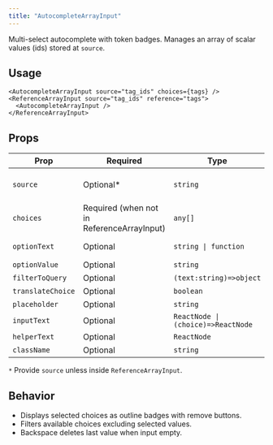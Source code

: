 ```yaml
---
title: "AutocompleteArrayInput"
---
```


Multi-select autocomplete with token badges. Manages an array of scalar values (ids) stored at `source`.

## Usage

```tsx
<AutocompleteArrayInput source="tag_ids" choices={tags} />
<ReferenceArrayInput source="tag_ids" reference="tags">
  <AutocompleteArrayInput />
</ReferenceArrayInput>
```

## Props

| Prop | Required | Type | Default | Description |
|------|----------|------|---------|-------------|
| `source` | Optional* | `string` | - | Field name (inferred in ReferenceArrayInput) |
| `choices` | Required (when not in ReferenceArrayInput) | `any[]` | - | Options list |
| `optionText` | Optional | `string \| function` | `name` or record repr | Option label getter |
| `optionValue` | Optional | `string` | `id` | Option value field |
| `filterToQuery` | Optional | `(text:string)=>object` | `{ q: text }` | Server filter mapping |
| `translateChoice` | Optional | `boolean` | `!isFromReference` | Translate labels |
| `placeholder` | Optional | `string` | Search… | Input placeholder |
| `inputText` | Optional | `ReactNode \| (choice)=>ReactNode` | Choice text | Token renderer |
| `helperText` | Optional | `ReactNode` | - | Help text |
| `className` | Optional | `string` | - | Classes |

`*` Provide `source` unless inside `ReferenceArrayInput`.

## Behavior

- Displays selected choices as outline badges with remove buttons.
- Filters available choices excluding selected values.
- Backspace deletes last value when input empty.
